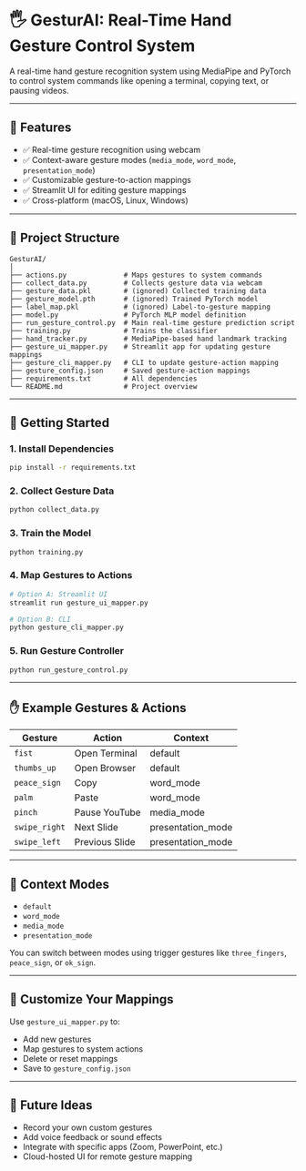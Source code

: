 # 🖐️ GesturAI: Real-Time Hand Gesture Control System

A real-time hand gesture recognition system using MediaPipe and PyTorch to control system commands like opening a terminal, copying text, or pausing videos.

---

## 🔧 Features

- ✅ Real-time gesture recognition using webcam  
- ✅ Context-aware gesture modes (`media_mode`, `word_mode`, `presentation_mode`)  
- ✅ Customizable gesture-to-action mappings  
- ✅ Streamlit UI for editing gesture mappings  
- ✅ Cross-platform (macOS, Linux, Windows)  

---

## 📂 Project Structure

```
GesturAI/
│
├── actions.py              # Maps gestures to system commands
├── collect_data.py         # Collects gesture data via webcam
├── gesture_data.pkl        # (ignored) Collected training data
├── gesture_model.pth       # (ignored) Trained PyTorch model
├── label_map.pkl           # (ignored) Label-to-gesture mapping
├── model.py                # PyTorch MLP model definition
├── run_gesture_control.py  # Main real-time gesture prediction script
├── training.py             # Trains the classifier
├── hand_tracker.py         # MediaPipe-based hand landmark tracking
├── gesture_ui_mapper.py    # Streamlit app for updating gesture mappings
├── gesture_cli_mapper.py   # CLI to update gesture-action mapping
├── gesture_config.json     # Saved gesture-action mappings
├── requirements.txt        # All dependencies
└── README.md               # Project overview
```

---

## 🚀 Getting Started

### 1. Install Dependencies

```bash
pip install -r requirements.txt
```

### 2. Collect Gesture Data

```bash
python collect_data.py
```

### 3. Train the Model

```bash
python training.py
```

### 4. Map Gestures to Actions

```bash
# Option A: Streamlit UI
streamlit run gesture_ui_mapper.py

# Option B: CLI
python gesture_cli_mapper.py
```

### 5. Run Gesture Controller

```bash
python run_gesture_control.py
```

---

## ✋ Example Gestures & Actions

| Gesture         | Action               | Context           |
|------------------|------------------------|--------------------|
| `fist`           | Open Terminal          | default            |
| `thumbs_up`      | Open Browser           | default            |
| `peace_sign`     | Copy                   | word_mode          |
| `palm`           | Paste                  | word_mode          |
| `pinch`          | Pause YouTube          | media_mode         |
| `swipe_right`    | Next Slide             | presentation_mode  |
| `swipe_left`     | Previous Slide         | presentation_mode  |

---

## 🧠 Context Modes

- `default`
- `word_mode`
- `media_mode`
- `presentation_mode`

You can switch between modes using trigger gestures like `three_fingers`, `peace_sign`, or `ok_sign`.

---

## 🔁 Customize Your Mappings

Use `gesture_ui_mapper.py` to:

- Add new gestures  
- Map gestures to system actions  
- Delete or reset mappings  
- Save to `gesture_config.json`  

---

## 📌 Future Ideas

- Record your own custom gestures  
- Add voice feedback or sound effects  
- Integrate with specific apps (Zoom, PowerPoint, etc.)  
- Cloud-hosted UI for remote gesture mapping  

